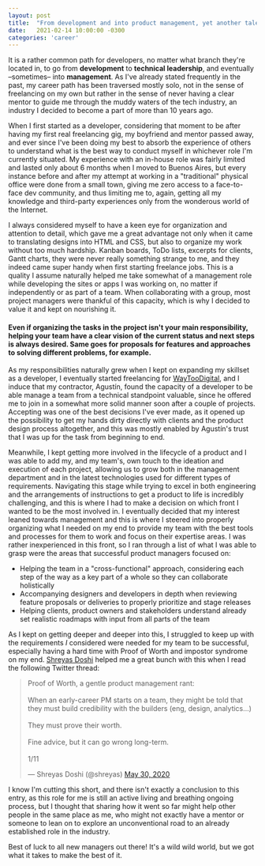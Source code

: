 ```yaml
---
layout: post
title:  "From development and into product management, yet another tale"
date:   2021-02-14 10:00:00 -0300
categories: 'career'
---
```


It is a rather common path for developers, no matter what branch they're located in, to go from **development** to **technical leadership**, and eventually –sometimes– into **management**. As I've already stated frequently in the past, my career path has been traversed mostly solo, not in the sense of freelancing on my own but rather in the sense of never having a clear mentor to guide me through the muddy waters of the tech industry, an industry I decided to become a part of more than 10 years ago.

When I first started as a developer, considering that moment to be after having my first real freelancing gig, my boyfriend and mentor passed away, and ever since I've been doing my best to absorb the experience of others to understand what is the best way to conduct myself in whichever role I'm currently situated. My experience with an in-house role was fairly limited and lasted only about 6 months when I moved to Buenos Aires, but every instance before and after my attempt at working in a "traditional" physical office were done from a small town, giving me zero access to a face-to-face dev community, and thus limiting me to, again, getting all my knowledge and third-party experiences only from the wonderous world of the Internet.

I always considered myself to have a keen eye for organization and attention to detail, which gave me a great advantage not only when it came to translating designs into HTML and CSS, but also to organize my work without too much hardship. Kanban boards, ToDo lists, excerpts for clients, Gantt charts, they were never really something strange to me, and they indeed came super handy when first starting freelance jobs. This is a quality I assume naturally helped me take somewhat of a management role while developing the sites or apps I was working on, no matter if independently or as part of a team. When collaborating with a group, most project managers were thankful of this capacity, which is why I decided to value it and kept on nourishing it.

#### Even if organizing the tasks in the project isn't your main responsibility, helping your team have a clear vision of the current status and next steps is always desired. Same goes for proposals for features and approaches to solving different problems, for example.

As my responsibilities naturally grew when I kept on expanding my skillset as a developer, I eventually started freelancing for [WayTooDigital](https://waytoodigital.com/), and I induce that my contractor, Agustín, found the capacity of a developer to be able manage a team from a technical standpoint valuable, since he offered me to join in a somewhat more solid manner soon after a couple of projects. Accepting was one of the best decisions I've ever made, as it opened up the possibility to get my hands dirty directly with clients and the product design process altogether, and this was mostly enabled by Agustín's trust that I was up for the task from beginning to end.

Meanwhile, I kept getting more involved in the lifecycle of a product and I was able to add my, and my team's, own touch to the ideation and execution of each project, allowing us to grow both in the management department and in the latest technologies used for different types of requirements. Navigating this stage while trying to excel in both engineering and the arrangements of instructions to get a product to life is incredibly challenging, and this is where I had to make a decision on which front I wanted to be the most involved in. I eventually decided that my interest leaned towards management and this is where I steered into properly organizing what I needed on my end to provide my team with the best tools and processes for them to work and focus on their expertise areas. I was rather inexperienced in this front, so I ran through a list of what I was able to grasp were the areas that successful product managers focused on:

- Helping the team in a "cross-functional" approach, considering each step of the way as a key part of a whole so they can collaborate holistically
- Accompanying designers and developers in depth when reviewing feature proposals or deliveries to properly prioritize and stage releases
- Helping clients, product owners and stakeholders understand already set realistic roadmaps with input from all parts of the team

As I kept on getting deeper and deeper into this, I struggled to keep up with the requirements *I* considered were needed for my team to be successful, especially having a hard time with Proof of Worth and impostor syndrome on my end. [Shreyas Doshi](https://twitter.com/shreyas/) helped me a great bunch with this when I read the following Twitter thread:

<blockquote class="twitter-tweet"><p lang="en" dir="ltr">Proof of Worth, a gentle product management rant:<br><br>When an early-career PM starts on a team, they might be told that they must build credibility with the builders (eng, design, analytics…)<br><br>They must prove their worth.<br><br>Fine advice, but it can go wrong long-term.<br><br>1/11</p>&mdash; Shreyas Doshi (@shreyas) <a href="https://twitter.com/shreyas/status/1266797669088804865?ref_src=twsrc%5Etfw">May 30, 2020</a></blockquote> <script async src="https://platform.twitter.com/widgets.js" charset="utf-8"></script>

I know I'm cutting this short, and there isn't exactly a conclusion to this entry, as this role for me is still an active living and breathing ongoing process, but I thought that sharing how it went so far might help other people in the same place as me, who might not exactly have a mentor or someone to lean on to explore an unconventional road to an already established role in the industry. 

Best of luck to all new managers out there! It's a wild wild world, but we got what it takes to make the best of it.